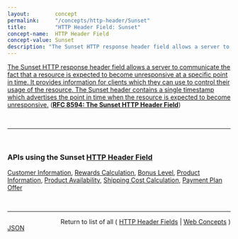 ```yaml
---
layout:        concept
permalink:     "/concepts/http-header/Sunset"
title:         "HTTP Header Field: Sunset"
concept-name:  HTTP Header Field
concept-value: Sunset
description: "The Sunset HTTP response header field allows a server to communicate the fact that a resource is expected to become unresponsive at a specific point in time. It provides information for clients which they can use to control their usage of the resource. The Sunset header contains a single timestamp which advertises the point in time when the resource is expected to become unresponsive."
---
```


[The Sunset HTTP response header field allows a server to communicate the fact that a resource is expected to become unresponsive at a specific point in time. It provides information for clients which they can use to control their usage of the resource. The Sunset header contains a single timestamp which advertises the point in time when the resource is expected to become unresponsive.](http://tools.ietf.org/html/rfc8594#section-3 "Read documentation for HTTP Header Field &#34;Sunset&#34;") (**[RFC 8594: The Sunset HTTP Header Field](/specs/IETF/RFC/8594 "This specification defines the Sunset HTTP response header field, which indicates that a URI is likely to become unresponsive at a specified point in the future. It also defines a sunset link relation type that allows linking to resources providing information about an upcoming resource or service sunset.")**)

<br/>
<hr/>
<br/>

### APIs using the Sunset [HTTP Header Field](..)

[Customer Information](http://example.com), [Rewards Calculation](http://example.com), [Bonus Level](http://example.com), [Product Information](http://example.com), [Product Availability](http://example.com), [Shipping Cost Calculation](http://example.com), [Payment Plan Offer](http://example.com)

<br/>
<hr/>

<p style="float : left"><a href="./Sunset.json" title="JSON representing this particular Web Concept value">JSON</a></p>
<p style="text-align: right">Return to list of all ( <a href="../http-header/">HTTP Header Fields</a> | <a href="../">Web Concepts</a> )</p>
